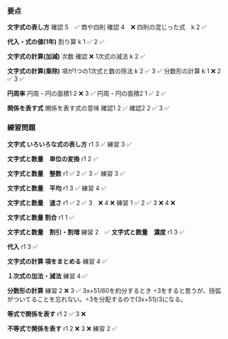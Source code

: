 ### 要点
**文字式の表し方**
確認 5　✅
商や四則 確認 4　❌
四則の混じった式　k 2 ✅

**代入・式の値(1年)**
割り算 k 1 ✅ 2 ✅

**文字式の計算(加減)**
次数 確認 ❌
1次式の減法 k 2 ✅

**文字式の計算(乗除)**
項が1つの1次式と数の除法 k 2 ✅ 3 ✅
分数形の計算 k 1 ❌ 2 ✅ 3 ✅

**円周率**
円周・円の面積1 2 ❌ 3 ✅
円周・円の面積2 1 ✅ 2 ✅

**関係を表す式**
関係を表す式の意味 確認1 2 ✅ 確認2 2 ✅ 3 ✅



### 練習問題
**文字式 いろいろな式の表し方**
r1 3 ✅
練習 3 ✅

**文字式と数量　単位の変換**
r1 2 ✅

**文字式と数量　整数**
r1 ✅ 2 ✅ 3 ✅ 
練習 3 ✅

**文字式と数量　平均**
r1 3 ✅
練習 4 ✅

**文字式と数量　速さ**
r1 ✅ 2 ✅ 3　❌ 4 ❌
練習 1 ✅ 2 ✅ 3 ❌ 4 ❌

**文字式と数量 割合**
r1 1 ✅

**文字式と数量　割引・割増**
練習 2　✅
**文字式と数量　濃度**
r1 3 ✅

**代入**
r1 3 ✅

**文字式の計算 項をまとめる**
練習 4 ✅

**１次式の加法・減法**
練習 4 ✅

**分数形の計算**
練習 2 ❌ 3 ✅
3x+51/60を約分するとき ÷3をすると思うが、括弧がついてることを忘れない。÷3を分配するので(3x+51)/3になる。

**等式で関係を表す**
r1 2 ✅ 3 ❌

**不等式で関係を表す**
r1 2 ❌ 3 ❌
練習 2 ✅